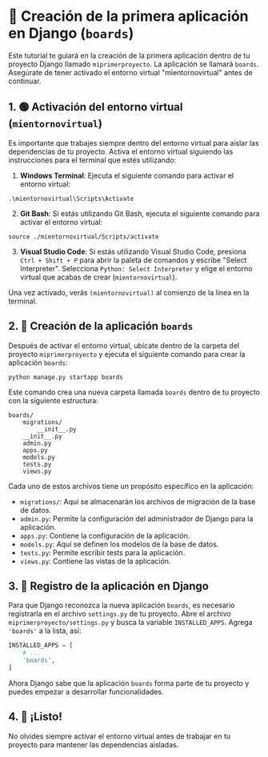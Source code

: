 # 🚀 Creación de la primera aplicación en Django (`boards`)

Este tutorial te guiará en la creación de la primera aplicación dentro de tu proyecto Django llamado `miprimerproyecto`. La aplicación se llamará `boards`. Asegúrate de tener activado el entorno virtual "mientornovirtual" antes de continuar.

## 1. 🟢 Activación del entorno virtual (`mientornovirtual`)

Es importante que trabajes siempre dentro del entorno virtual para aislar las dependencias de tu proyecto. Activa el entorno virtual siguiendo las instrucciones para el terminal que estés utilizando:

1. **Windows Terminal**: Ejecuta el siguiente comando para activar el entorno virtual:

```
.\mientornovirtual\Scripts\Activate
```

2. **Git Bash**: Si estás utilizando Git Bash, ejecuta el siguiente comando para activar el entorno virtual:

```
source ./mientornovirtual/Scripts/activate
```

3. **Visual Studio Code**: Si estás utilizando Visual Studio Code, presiona `Ctrl + Shift + P` para abrir la paleta de comandos y escribe "Select Interpreter". Selecciona `Python: Select Interpreter` y elige el entorno virtual que acabas de crear (`mientornovirtual`).

Una vez activado, verás `(mientornovirtual)` al comienzo de la línea en la terminal.

## 2. 🎉 Creación de la aplicación `boards`

Después de activar el entorno virtual, ubícate dentro de la carpeta del proyecto `miprimerproyecto` y ejecuta el siguiente comando para crear la aplicación `boards`:

```
python manage.py startapp boards
```

Este comando crea una nueva carpeta llamada `boards` dentro de tu proyecto con la siguiente estructura:

```
boards/
    migrations/
        __init__.py
    __init__.py
    admin.py
    apps.py
    models.py
    tests.py
    views.py
```

Cada uno de estos archivos tiene un propósito específico en la aplicación:

- `migrations/`: Aquí se almacenarán los archivos de migración de la base de datos.
- `admin.py`: Permite la configuración del administrador de Django para la aplicación.
- `apps.py`: Contiene la configuración de la aplicación.
- `models.py`: Aquí se definen los modelos de la base de datos.
- `tests.py`: Permite escribir tests para la aplicación.
- `views.py`: Contiene las vistas de la aplicación.

## 3. 📝 Registro de la aplicación en Django

Para que Django reconozca la nueva aplicación `boards`, es necesario registrarla en el archivo `settings.py` de tu proyecto. Abre el archivo `miprimerproyecto/settings.py` y busca la variable `INSTALLED_APPS`. Agrega `'boards'` a la lista, así:

```python
INSTALLED_APPS = [
    # ...
    'boards',
]
```

Ahora Django sabe que la aplicación `boards` forma parte de tu proyecto y puedes empezar a desarrollar funcionalidades.

## 4. 🚀 ¡Listo!

No olvides siempre activar el entorno virtual antes de trabajar en tu proyecto para mantener las dependencias aisladas.
